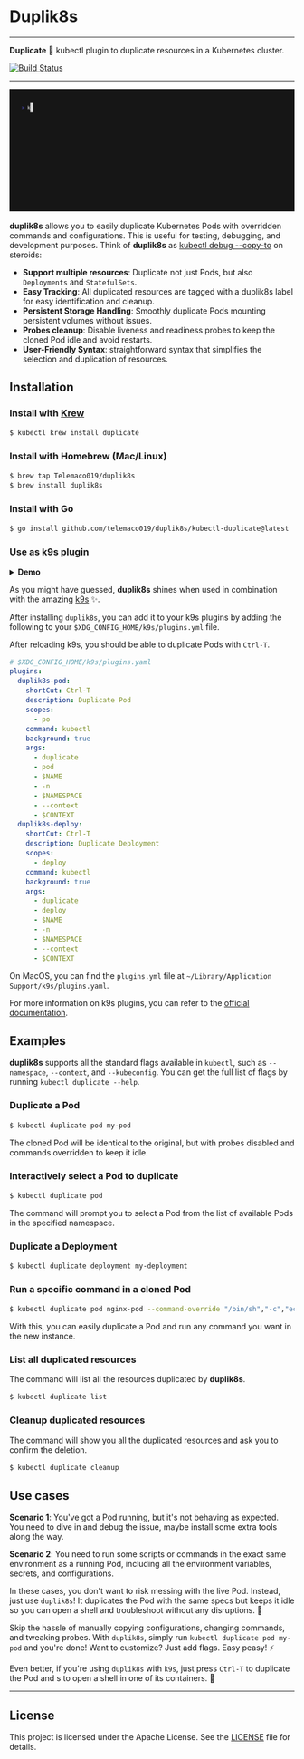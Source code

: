 # Duplik8s

---

**Duplicate** 🔁 kubectl plugin to duplicate resources in a Kubernetes cluster.

<p>
    <a href="https://github.com/Telemaco019/duplik8s/actions"><img src="https://github.com/Telemaco019/duplik8s/actions/workflows/ci.yaml/badge.svg" alt="Build Status"></a>
</p>

---

![](./docs/demo.gif)

**duplik8s** allows you to easily duplicate Kubernetes Pods with overridden commands and configurations. This is useful
for testing, debugging, and development purposes.
Think of **duplik8s** as
[kubectl debug --copy-to](https://kubernetes.io/docs/tasks/debug/debug-application/debug-running-pod/#copying-a-pod-while-changing-its-command)
on steroids:

- **Support multiple resources**: Duplicate not just Pods, but also `Deployments` and `StatefulSets`.
- **Easy Tracking**: All duplicated resources are tagged with a duplik8s label for easy identification and cleanup.
- **Persistent Storage Handling**: Smoothly duplicate Pods mounting persistent volumes without issues.
- **Probes cleanup**: Disable liveness and readiness probes to keep the cloned Pod idle and avoid restarts.
- **User-Friendly Syntax**: straightforward syntax that simplifies the selection and duplication of resources.

## Installation

### Install with [Krew](https://krew.sigs.k8s.io/docs/user-guide/quickstart/)

```sh
$ kubectl krew install duplicate
```

### Install with Homebrew (Mac/Linux)

```sh
$ brew tap Telemaco019/duplik8s
$ brew install duplik8s
```

### Install with Go

```sh
$ go install github.com/telemaco019/duplik8s/kubectl-duplicate@latest
```

### Use as k9s plugin

<details>
<summary><b> Demo </b></summary>

![](./docs/demo-k9s.gif)

</details>

As you might have guessed, **duplik8s** shines when used in combination with the
amazing [k9s](https://github.com/derailed/k9s) ✨.

After installing `duplik8s`, you can add it to your k9s plugins by adding the following to
your `$XDG_CONFIG_HOME/k9s/plugins.yml` file.

After reloading k9s, you should be able to duplicate Pods with `Ctrl-T`.

```yaml
# $XDG_CONFIG_HOME/k9s/plugins.yaml
plugins:
  duplik8s-pod:
    shortCut: Ctrl-T
    description: Duplicate Pod
    scopes:
      - po
    command: kubectl
    background: true
    args:
      - duplicate
      - pod
      - $NAME
      - -n
      - $NAMESPACE
      - --context
      - $CONTEXT
  duplik8s-deploy:
    shortCut: Ctrl-T
    description: Duplicate Deployment
    scopes:
      - deploy
    command: kubectl
    background: true
    args:
      - duplicate
      - deploy
      - $NAME
      - -n
      - $NAMESPACE
      - --context
      - $CONTEXT
```

On MacOS, you can find the `plugins.yml` file at `~/Library/Application Support/k9s/plugins.yaml`.

For more information on k9s plugins, you can refer to the [official documentation](https://k9scli.io/topics/plugins).

## Examples

**duplik8s** supports all the standard flags available in `kubectl`, such as `--namespace`, `--context`,
and `--kubeconfig`. You can get the full list of flags by running `kubectl duplicate --help`.

### Duplicate a Pod

```sh
$ kubectl duplicate pod my-pod
```

The cloned Pod will be identical to the original, but with probes disabled and commands overridden to keep it idle.

### Interactively select a Pod to duplicate

```sh
$ kubectl duplicate pod
```

The command will prompt you to select a Pod from the list of available Pods in the specified namespace.

### Duplicate a Deployment

```sh
$ kubectl duplicate deployment my-deployment
```

### Run a specific command in a cloned Pod

```sh
$ kubectl duplicate pod nginx-pod --command-override "/bin/sh","-c","echo Hello, World"
```

With this, you can easily duplicate a Pod and run any command you want in the new instance.

### List all duplicated resources

The command will list all the resources duplicated by **duplik8s**.

```sh
$ kubectl duplicate list
```

### Cleanup duplicated resources

The command will show you all the duplicated resources and ask you to confirm the deletion.

```sh
$ kubectl duplicate cleanup
```

## Use cases

**Scenario 1**: You've got a Pod running, but it's not behaving as expected.
You need to dive in and debug the issue, maybe install some extra tools along the way.

**Scenario 2**: You need to run some scripts or commands in the exact same environment as a running Pod,
including all the environment variables, secrets, and configurations.

In these cases, you don't want to risk messing with the live Pod.
Instead, just use `duplik8s`! It duplicates the Pod with the same specs but keeps it idle so you can open a shell
and troubleshoot without any disruptions. 🎉

Skip the hassle of manually copying configurations, changing commands, and tweaking probes.
With `duplik8s`, simply run `kubectl duplicate pod my-pod` and you're done! Want to customize? Just add flags. Easy
peasy! ⚡

Even better, if you're using `duplik8s` with `k9s`, just press `Ctrl-T` to duplicate the Pod and s to open a shell
in one of its containers. 🚀

---

## License

This project is licensed under the Apache License. See the [LICENSE](./LICENSE) file for details.
